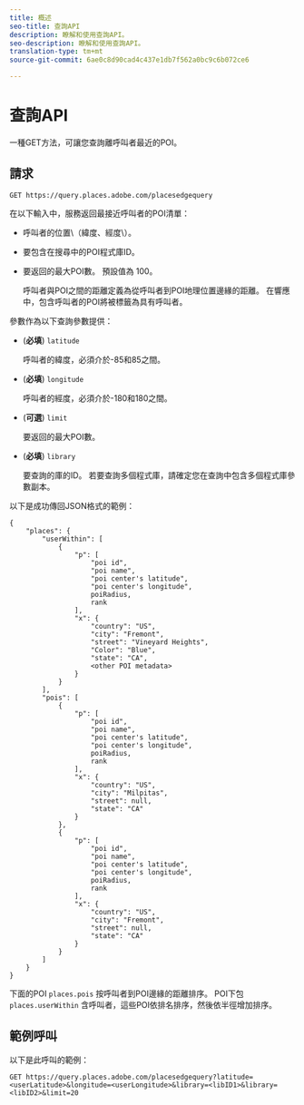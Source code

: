 ```yaml
---
title: 概述
seo-title: 查詢API
description: 瞭解和使用查詢API。
seo-description: 瞭解和使用查詢API。
translation-type: tm+mt
source-git-commit: 6ae0c8d90cad4c437e1db7f562a0bc9c6b072ce6

---
```




# 查詢API

一種GET方法，可讓您查詢離呼叫者最近的POI。

## 請求

```text
GET https://query.places.adobe.com/placesedgequery
```

在以下輸入中，服務返回最接近呼叫者的POI清單：

* 呼叫者的位置\（緯度、經度\）。
* 要包含在搜尋中的POI程式庫ID。
* 要返回的最大POI數。  預設值為 100。

   呼叫者與POI之間的距離定義為從呼叫者到POI地理位置邊緣的距離。 在響應中，包含呼叫者的POI將被標籤為具有呼叫者。

參數作為以下查詢參數提供：

* (**必填**) `latitude`

   呼叫者的緯度，必須介於-85和85之間。
* (**必填**) `longitude`

   呼叫者的經度，必須介於-180和180之間。

* (**可選**) `limit`

   要返回的最大POI數。

* (**必填**) `library`

   要查詢的庫的ID。 若要查詢多個程式庫，請確定您在查詢中包含多個程式庫參數副本。

以下是成功傳回JSON格式的範例：

```markup
{
    "places": {
        "userWithin": [
            {
                "p": [
                    "poi id",
                    "poi name",
                    "poi center's latitude",
                    "poi center's longitude",
                    poiRadius,
                    rank
                ],
                "x": {
                    "country": "US",
                    "city": "Fremont",
                    "street": "Vineyard Heights",
                    "Color": "Blue",
                    "state": "CA",
                    <other POI metadata>
                }
            }
        ],
        "pois": [
            {
                "p": [
                    "poi id",
                    "poi name",
                    "poi center's latitude",
                    "poi center's longitude",
                    poiRadius,
                    rank
                ],
                "x": {
                    "country": "US",
                    "city": "Milpitas",
                    "street": null,
                    "state": "CA"
                }
            },
            {
                "p": [
                    "poi id",
                    "poi name",
                    "poi center's latitude",
                    "poi center's longitude",
                    poiRadius,
                    rank
                ],
                "x": {
                    "country": "US",
                    "city": "Fremont",
                    "street": null,
                    "state": "CA"
                }
            }
        ]
    }
}
```

下面的POI `places.pois` 按呼叫者到POI邊緣的距離排序。 POI下包 `places.userWithin` 含呼叫者，這些POI依排名排序，然後依半徑增加排序。

## 範例呼叫

以下是此呼叫的範例：

```text
GET https://query.places.adobe.com/placesedgequery?latitude=<userLatitude>&longitude=<userLongitude>&library=<libID1>&library=<libID2>&limit=20
```
